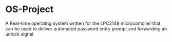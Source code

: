# OS-Project
A Real-time operating system written for the LPC2148 microcontoller that can be used to deliver automated password entry prompt and forwarding an unlock signal
